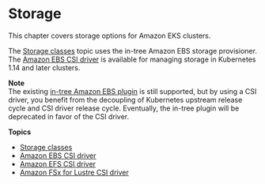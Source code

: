 # Storage<a name="storage"></a>

This chapter covers storage options for Amazon EKS clusters\.

The [Storage classes](storage-classes.md) topic uses the in\-tree Amazon EBS storage provisioner\. The [Amazon EBS CSI driver](ebs-csi.md) is available for managing storage in Kubernetes 1\.14 and later clusters\.

**Note**  
The existing [in\-tree Amazon EBS plugin](https://kubernetes.io/docs/concepts/storage/volumes/#awselasticblockstore) is still supported, but by using a CSI driver, you benefit from the decoupling of Kubernetes upstream release cycle and CSI driver release cycle\. Eventually, the in\-tree plugin will be deprecated in favor of the CSI driver\.

**Topics**
+ [Storage classes](storage-classes.md)
+ [Amazon EBS CSI driver](ebs-csi.md)
+ [Amazon EFS CSI driver](efs-csi.md)
+ [Amazon FSx for Lustre CSI driver](fsx-csi.md)